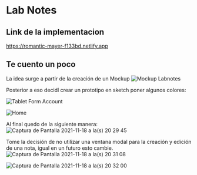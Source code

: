 # Lab Notes

## Link de la implementacion

<https://romantic-mayer-f133bd.netlify.app>

## Te cuento un poco

La idea surge a partir de la creación de un Mockup
![Mockup Labnotes](https://user-images.githubusercontent.com/6140157/142553714-08cd695e-f958-4d94-9689-fee793122ace.png)

Posterior a eso decidí crear un prototipo en sketch poner algunos colores:

![Tablet Form Account](https://user-images.githubusercontent.com/6140157/142554392-d813a0aa-125b-4f70-85c1-e4cee876b9b5.png)

![Home](https://user-images.githubusercontent.com/6140157/142554487-284afb35-e519-47b8-a926-c019a4072e84.png)

Al final quedo de la siguiente manera:
![Captura de Pantalla 2021-11-18 a la(s) 20 29 45](https://user-images.githubusercontent.com/6140157/142554693-74439178-efbd-4e7e-8f8f-dc7fa584b286.png)

Tome la decisión de no utilizar una ventana modal para la creación y edición de una nota, igual en un futuro esto cambie.
![Captura de Pantalla 2021-11-18 a la(s) 20 31 08](https://user-images.githubusercontent.com/6140157/142554868-c9d41acd-c00d-4c87-be44-33521be51d04.png)

![Captura de Pantalla 2021-11-18 a la(s) 20 32 00](https://user-images.githubusercontent.com/6140157/142554959-84bb19a8-f922-4f9e-97de-2055f3a49284.png)
